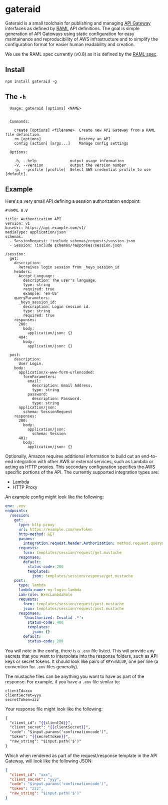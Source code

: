 # gateraid

Gateraid is a small toolchain for publishing and managing [API Gateway][1] interfaces as defined by [RAML][2] API definitions. The goal is simple generation of API Gateways using static configuration for easy maintainance and reproducibility of AWS infrastructure and to simplify the configuration format for easier human readability and creation.

We use the RAML spec currently (v0.8) as it is defined by the [RAML spec](https://github.com/raml-org/raml-spec/blob/master/raml-0.8.md).

## Install

`npm install gateraid -g`

## The `-h`

```
  Usage: gateraid [options] <NAME>


  Commands:

    create [options] <filename>  Create new API Gateway from a RAML file definition.
    rm [options]                 Destroy an API
    config [action] [args...]    Manage config settings

  Options:

    -h, --help               output usage information
    -V, --version            output the version number
    -p, --profile [profile]  Select AWS credential profile to use [default].
```

## Example

Here's a very small API defining a session authorization endpoint:

```raml
#%RAML 0.8

title: Authentication API
version: v1
baseUri: https://api.example.com/v1/
mediaType: application/json
schemas:
  - SessionRequest: !include schemas/requests/session.json
  - Session: !include schemas/responses/session.json

/session:
  get:
    description:
      Retreives login session from _heyo_session_id
    headers:
      Accept-Language:
        description: The user's language.
        type: string
        required: true
        example: 'en-US'
    queryParameters:
      _heyo_session_id:
        description: Login session id.
        type: string
        required: true
    responses:
      200:
        body:
          application/json: {}
      404:
        body:
          application/json: {}

  post:
    description:
      User Login.
    body:
      application/x-www-form-urlencoded:
        formParameters:
          email:
            description: Email Address.
            type: string
          password:
            description: Password.
            type: string
      application/json:
        schema: SessionRequest
    responses:
      200:
        body:
          application/json:
            schema: Session
      401:
        body:
          application/json: {}
```

Optionally, Amazon requires additional information to build out an end-to-end integration with other AWS or external services, such as Lambda or acting as HTTP proxies. This secondary configuration specifies the AWS specific portions of the API. The currently supported integration types are:

- Lambda
- HTTP Proxy

An example config might look like the following:

```yaml
env: .env
endpoints:
  /session:
    get:
      type: http-proxy
      url: https://example.com/newToken
      http-method: GET
      params:
        integration.request.header.Authorization: method.request.querystring.session_id
      requests:
        form: templates/session/request/get.mustache
      responses:
        default:
          status-code: 200
          templates:
            json: templates/session/response/get.mustache
    post:
      type: lambda
      lambda-name: my-login-lambda
      iam-role: ExecLambdaRole
      requests:
        form: templates/session/request/post.mustache
        json: templates/session/request/post.mustache
      responses:
        'Unauthorized: Invalid .*':
          status-code: 400
          templates:
            json: {}
        default:
          status-code: 200
```

You will note in the config, there is a `.env` file listed. This will provide any secrets that you want to interpolate into the response folders, such as API keys or secret tokens. It should look like pairs of `KEY=VALUE`, one per line (a convention for `.env` files generally).

The mustache files can be anything you want to have as part of the response. For example, if you have a `.env` file similar to:

```
clientId=xxx
clientSecret=yyy
secretToken=zzz
```

Your response file might look like the following:

```mustache
{
  "client_id": "{{clientId}}",
  "client_secret": "{{clientSecret}}",
  "code": "$input.params('confirmationcode')",
  "token": "{{secretToken}}",
  "raw_string": "$input.path('$')"
}
```

Which when rendered as part of the request/response template in the API Gateway, will look like the following JSON:

```json
{
  "client_id": "xxx",
  "client_secret": "yyy",
  "code": "$input.params('confirmationcode')",
  "token": "zzz",
  "raw_string": "$input.path('$')"
}
```

[1]: https://aws.amazon.com/api-gateway/
[2]: http://raml.org/
